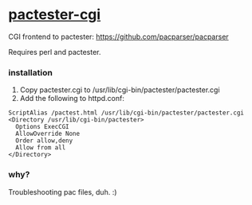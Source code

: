 # [pactester-cgi](https://github.com/bennettp123/pactester-cgi)

CGI frontend to pactester: https://github.com/pacparser/pacparser

Requires perl and pactester.

### installation

1. Copy pactester.cgi to /usr/lib/cgi-bin/pactester/pactester.cgi
2. Add the following to httpd.conf:

```ApacheConf
ScriptAlias /pactest.html /usr/lib/cgi-bin/pactester/pactester.cgi
<Directory /usr/lib/cgi-bin/pactester>
  Options ExecCGI
  AllowOverride None
  Order allow,deny
  Allow from all
</Directory>
```
### why?

Troubleshooting pac files, duh. :)
